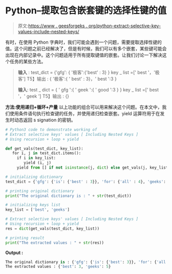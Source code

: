 # Python–提取包含嵌套键的选择性键的值

> 原文:[https://www . geesforgeks . org/python-extract-selective-key-values-include-nested-keys/](https://www.geeksforgeeks.org/python-extract-selective-keys-values-including-nested-keys/)

有时，在使用 Python 字典时，我们可能会遇到一个问题，需要提取选择性键的值。这个问题之前已经解决了，但是有时候，我们可以有多个嵌套，某些键可能会出现在内部记录中。这个问题适用于所有提取键值的嵌套。让我们讨论一下解决这个任务的某些方法。

> **输入** :
> test_dict = {'gfg': { '极客':{'best' : 3} }
> key _ list =[' best '，'极客']
> T5】输出 : { '极客':{ ' best' : 3}，' best ':3 }
> 
> **输入**:
> test _ dict = { ' gfg ':{ ' geek ':{ ' good ':3 } }
> key _ list =[' best '，' geek ']
> T5】输出 : {}

**方法:使用递归+循环+产量**
以上功能的组合可以用来解决这个问题。在本文中，我们使用条件语句执行检查键的任务，并使用递归检查嵌套。yield 运算符用于在发生时动态返回 s signation 的密钥。

```py
# Python3 code to demonstrate working of 
# Extract selective keys' values [ Including Nested Keys ]
# Using recursion + loop + yield

def get_vals(test_dict, key_list):
   for i, j in test_dict.items():
     if i in key_list:
        yield (i, j)
     yield from [] if not isinstance(j, dict) else get_vals(j, key_list)

# initializing dictionary
test_dict = {'gfg': {'is': {'best' : 3}}, 'for': {'all' : 4}, 'geeks': 5}

# printing original dictionary
print("The original dictionary is : " + str(test_dict))

# initializing keys list 
key_list = ['best', 'geeks']

# Extract selective keys' values [ Including Nested Keys ]
# Using recursion + loop + yield
res = dict(get_vals(test_dict, key_list))

# printing result 
print("The extracted values : " + str(res)) 
```

**Output :**

```py
The original dictionary is : {'gfg': {'is': {'best': 3}}, 'for': {'all': 4}, 'geeks': 5}
The extracted values : {'best': 3, 'geeks': 5}

```